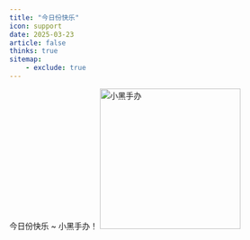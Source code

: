 ```yaml
---
title: "今日份快乐"
icon: support
date: 2025-03-23
article: false
thinks: true
sitemap:
    - exclude: true
---
```

今日份快乐 ~
小黑手办！
<img src="https://s21.ax1x.com/2025/03/23/pEBCpK1.jpg" alt="小黑手办" width="250" />